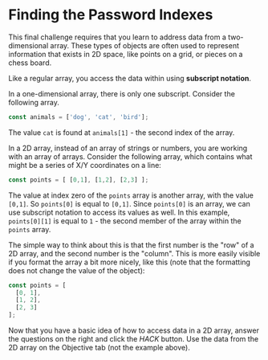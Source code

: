 # Finding the Password Indexes

This final challenge requires that you learn to address data from a two-dimensional array. These types of objects are often used to represent information that exists in 2D space, like points on a grid, or pieces on a chess board.

Like a regular array, you access the data within using **subscript notation**.

In a one-dimensional array, there is only one subscript. Consider the following array.

```js
const animals = ['dog', 'cat', 'bird'];
```

The value `cat` is found at `animals[1]` - the second index of the array.

In a 2D array, instead of an array of strings or numbers, you are working with an array of arrays. Consider the following array, which contains what might be a series of X/Y coordinates on a line:

```js
const points = [ [0,1], [1,2], [2,3] ];
```

The value at index zero of the `points` array is another array, with the value `[0,1]`. So `points[0]` is equal to `[0,1]`. Since `points[0]` is an array, we can use subscript notation to access its values as well. In this example, `points[0][1]` is equal to `1` - the second member of the array within the `points` array.

The simple way to think about this is that the first number is the "row" of a 2D array, and the second number is the "column". This is more easily visible if you format the array a bit more nicely, like this (note that the formatting does not change the value of the object):

```js
const points = [ 
  [0, 1], 
  [1, 2], 
  [2, 3] 
];
```

Now that you have a basic idea of how to access data in a 2D array, answer the questions on the right and click the *HACK* button. Use the data from the 2D array on the Objective tab (not the example above).